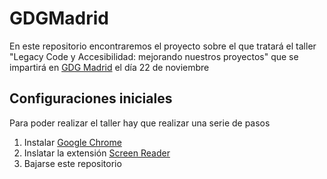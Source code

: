 # GDGMadrid
En este repositorio encontraremos el proyecto sobre el que tratará el taller "Legacy Code y Accesibilidad: mejorando nuestros proyectos" que se impartirá en [GDG Madrid](https://gdg.community.dev/gdg-madrid/) el día 22 de noviembre

## Configuraciones iniciales
Para poder realizar el taller hay que realizar una serie de pasos

1. Instalar [Google Chrome](https://www.google.com/intl/es_es/chrome/)
2. Inslatar la extensión [Screen Reader](https://chromewebstore.google.com/detail/screen-reader/kgejglhpjiefppelpmljglcjbhoiplfn?hl=es)
3. Bajarse este repositorio
